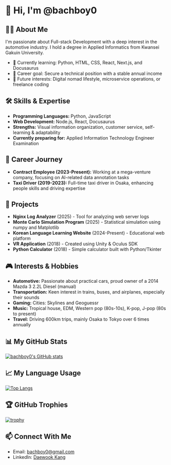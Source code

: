 # 👋 Hi, I'm @bachboy0

## 👨‍💻 About Me
I'm passionate about Full-stack Development with a deep interest in the automotive industry. I hold a degree in Applied Informatics from Kwansei Gakuin University.

- 🌱 Currently learning: Python, HTML, CSS, React, Next.js, and Docusaurus
- 🎯 Career goal: Secure a technical position with a stable annual income
- 🔭 Future interests: Digital nomad lifestyle, microservice operations, or freelance coding

## 🛠️ Skills & Expertise
- **Programming Languages:** Python, JavaScript
- **Web Development:** Node.js, React, Docusaurus
- **Strengths:** Visual information organization, customer service, self-learning & adaptability
- **Currently preparing for:** Applied Information Technology Engineer Examination

## 💼 Career Journey
- **Contract Employee (2023-Present):** Working at a mega-venture company, focusing on AI-related data annotation tasks
- **Taxi Driver (2019-2023):** Full-time taxi driver in Osaka, enhancing people skills and driving expertise

## 🚀 Projects
- **Nginx Log Analyzer** (2025) - Tool for analyzing web server logs
- **Monte Carlo Simulation Program** (2025) - Statistical simulation using numpy and Matplotlib
- **Korean Language Learning Website** (2024-Present) - Educational web platform
- **VR Application** (2018) - Created using Unity & Oculus SDK
- **Python Calculator** (2018) - Simple calculator built with Python/Tkinter

## 🎮 Interests & Hobbies
- **Automotive:** Passionate about practical cars, proud owner of a 2014 Mazda 3 2.2L Diesel (manual)
- **Transportation:** Keen interest in trains, buses, and airplanes, especially their sounds
- **Gaming:** Cities: Skylines and Geoguessr
- **Music:** Tropical house, EDM, Western pop (80s-10s), K-pop, J-pop (80s to present)
- **Travel:** Driving 600km trips, mainly Osaka to Tokyo over 6 times annually

## 📊 My GitHub Stats
[![bachboy0's GitHub stats](https://github-readme-stats.vercel.app/api?username=bachboy0)](https://github.com/bachboy0/github-readme-stats)

## 📈 My Language Usage
[![Top Langs](https://github-readme-stats.vercel.app/api/top-langs/?username=bachboy0)](https://github.com/bachboy0/github-readme-stats)

## 🏆 GitHub Trophies
[![trophy](https://github-profile-trophy.vercel.app/?username=bachboy0)](https://github.com/bachboy0/github-profile-trophy)

## 📫 Connect With Me
- Email: [bachboy0@gmail.com](mailto:bachboy0@gmail.com)
- LinkedIn: [Daewook Kang](https://www.linkedin.com/in/daewook-kang/)

<!---
bachboy0/bachboy0 is a ✨ special ✨ repository because its `README.md` (this file) appears on your GitHub profile.
You can click the Preview link to take a look at your changes.
--->
